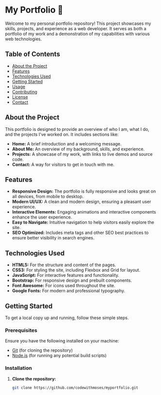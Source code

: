 # My Portfolio 🎨

Welcome to my personal portfolio repository! This project showcases my skills, projects, and experience as a web developer. It serves as both a portfolio of my work and a demonstration of my capabilities with various web technologies.


## Table of Contents

- [About the Project](#about-the-project)
- [Features](#features)
- [Technologies Used](#technologies-used)
- [Getting Started](#getting-started)
- [Usage](#usage)
- [Contributing](#contributing)
- [License](#license)
- [Contact](#contact)

## About the Project

This portfolio is designed to provide an overview of who I am, what I do, and the projects I've worked on. It includes sections like:

- **Home:** A brief introduction and a welcoming message.
- **About Me:** An overview of my background, skills, and experience.
- **Projects:** A showcase of my work, with links to live demos and source code.
- **Contact:** A way for visitors to get in touch with me.

## Features

- **Responsive Design:** The portfolio is fully responsive and looks great on all devices, from mobile to desktop.
- **Modern UI/UX:** A clean and modern design, ensuring a pleasant user experience.
- **Interactive Elements:** Engaging animations and interactive components enhance the user experience.
- **Easy to Navigate:** Intuitive navigation to help visitors easily explore the site.
- **SEO Optimized:** Includes meta tags and other SEO best practices to ensure better visibility in search engines.

## Technologies Used

- **HTML5:** For the structure and content of the pages.
- **CSS3:** For styling the site, including Flexbox and Grid for layout.
- **JavaScript:** For interactive features and functionality.
- **Bootstrap:** For responsive design and prebuilt components.
- **Font Awesome:** For icons used throughout the site.
- **Google Fonts:** For modern and professional typography.

## Getting Started

To get a local copy up and running, follow these simple steps.

### Prerequisites

Ensure you have the following installed on your machine:

- [Git](https://git-scm.com/) (for cloning the repository)
- [Node.js](https://nodejs.org/) (for running any potential build scripts)

### Installation

1. **Clone the repository:**
   ```bash
   git clone https://github.com/codewithmoses/myportfolio.git
